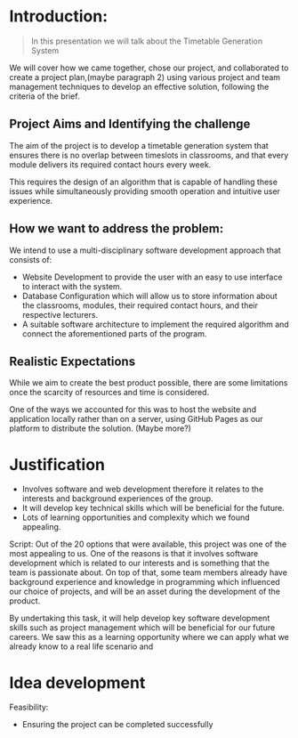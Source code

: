 # Introduction: 

>In this presentation we will talk about the Timetable Generation System
>
 We will cover how we came together, chose our project, and collaborated to create a project plan,(maybe paragraph 2) using various project and team management techniques to develop an effective solution, following the criteria of the brief.

## Project Aims and Identifying the challenge
The aim of the project is to develop a timetable generation system that ensures there is no overlap between timeslots in classrooms, and that every module delivers its required contact hours every week. 

This requires the design of an algorithm that is capable of handling these issues while simultaneously providing smooth operation and intuitive user experience.

## How we want to address the problem:

We intend to use a multi-disciplinary software development approach that consists of:

- Website Development to provide the user with an easy to use interface to interact with the system. 
- Database Configuration which will allow us to store information about the classrooms, modules, their required contact hours, and their respective lecturers. 
- A suitable software architecture to implement the required algorithm and connect the aforementioned parts of the program. 


## Realistic Expectations

While we aim to create the best product possible, there are some limitations once the scarcity of resources and time is considered. 

One of the ways we accounted for this was to host the website and application locally rather than on a server, using GitHub Pages as our platform to distribute the solution.
(Maybe more?)


# Justification

- Involves software and web development therefore it relates to the interests and background experiences of the group.
- It will develop key technical skills which will be beneficial for the future.
- Lots of learning opportunities and complexity which we found appealing.


Script:
Out of the 20 options that were available, this project was one of the most appealing to us. One of the reasons is that it involves software development which is related to our interests and is something that the team is passionate about. On top of that, some team members already have background experience and knowledge in programming which influenced our choice of projects, and will be an asset during the development of the product. 

By undertaking this task, it will help develop key software development skills such as project management which will be beneficial for our future careers. We saw this as a learning opportunity where we can apply what we already know to a real life scenario and 

# Idea development

Feasibility:

- Ensuring the project can be completed successfully 
